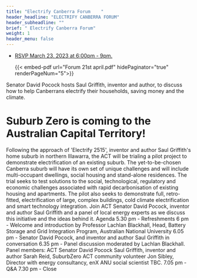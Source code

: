 ```yaml
---
title: "Electrify Canberra Forum	"
header_headline: "ELECTRIFY CANBERRA FORUM"
header_subheadline: ""
brief: " Electrify Canberra Forum"
weight: 1 
header_menu: false
---  
```

 
* [RSVP March 23, 2023 at 6:00pm - 9pm.](https://www.eventbrite.com.au/e/suburb-zero-act-launch-tickets-601031119257) 	
 
  
  {{< embed-pdf url="Forum 21st april.pdf" hidePaginator="true"   renderPageNum="5">}}
 
Senator David Pocock hosts Saul Griffith, inventor and author, to discuss how to help Canberrans electrify their households, saving money and the climate.

# Suburb Zero is coming to the Australian Capital Territory!
Following the approach of 'Electrify 2515', inventor and author Saul Griffith's home suburb in northern Illawarra, the ACT will be trialing a pilot project to demonstrate electrification of an existing suburb.
The yet-to-be-chosen Canberra suburb will have its own set of unique challenges and will include multi-occupant dwellings, social housing and stand-alone residences.
The trial seeks to test solutions to the social, technological, regulatory and economic challenges associated with rapid decarbonisation of existing housing and apartments. The pilot also seeks to demonstrate full, retro-fitted, electrification of large, complex buildings, cold climate electrification and smart technology integration.
Join ACT Senator David Pocock, inventor and author Saul Griffith and a panel of local energy experts as we discuss this initiative and the ideas behind it.
Agenda
5.30 pm - Refreshments
6 pm - Welcome and introduction by Professor Lachlan Blackhall, Head, Battery Storage and Grid Integration Program, Australian National University
6.05 pm - Senator David Pocock, and inventor and author Saul Griffith in conversation
6.35 pm - Panel discussion moderated by Lachlan Blackhall. Panel members:
ACT Senator David Pocock
Saul Griffith, inventor and author
Sarah Reid, SuburbZero ACT community volunteer
Jon Sibley, Director with energy consultancy, enX
ANU social scientist TBC.
7.05 pm - Q&A
7.30 pm - Close


